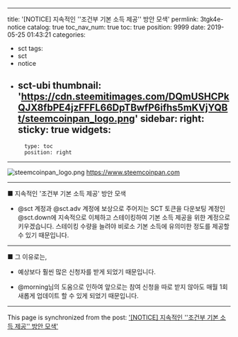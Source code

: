 
---
title: '[NOTICE] 지속적인 ''조건부 기본 소득 제공'' 방안 모색'
permlink: 3tgk4e-notice
catalog: true
toc_nav_num: true
toc: true
position: 9999
date: 2019-05-25 01:43:21
categories:
- sct
tags:
- sct
- notice
- sct-ubi
thumbnail: 'https://cdn.steemitimages.com/DQmUSHCPkQJX8fbPE4jzFFFL66DpTBwfP6ifhs5mKVjYQBt/steemcoinpan_logo.png'
sidebar:
    right:
        sticky: true
widgets:
    -
        type: toc
        position: right
---


![steemcoinpan_logo.png](https://cdn.steemitimages.com/DQmUSHCPkQJX8fbPE4jzFFFL66DpTBwfP6ifhs5mKVjYQBt/steemcoinpan_logo.png)
https://www.steemcoinpan.com

---

■ 지속적인 '조건부 기본 소득 제공' 방안 모색

* @sct 계정과 @sct.adv 계정에 보상으로 주어지는 SCT 토큰을 다운보팅 계정인 @sct.down에 지속적으로 이체하고 스테이킹하여 기본 소득 제공을 위한 계정으로 키우겠습니다. 스테이킹 수량을 늘려야 비로소 기본 소득에 유의미한 정도를 제공할 수 있기 때문입니다.

---

■  그 이유로는,

* 예상보다 훨씬 많은 신청자를 받게 되었기 때문입니다.

*  @morning님의 도움으로 인하여 앞으로는 참여 신청을 따로 받지 않아도 매월 1회 새롭게 업데이트 할 수 있게 되었기 때문입니다.

- - -

This page is synchronized from the post: ['[NOTICE] 지속적인 ''조건부 기본 소득 제공'' 방안 모색'](https://steemit.com/@sct/3tgk4e-notice)
